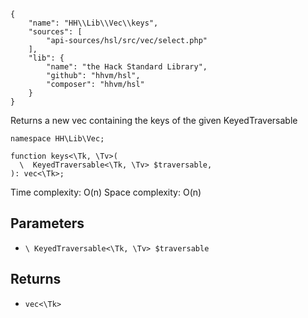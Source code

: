 ``` yamlmeta
{
    "name": "HH\\Lib\\Vec\\keys",
    "sources": [
        "api-sources/hsl/src/vec/select.php"
    ],
    "lib": {
        "name": "the Hack Standard Library",
        "github": "hhvm/hsl",
        "composer": "hhvm/hsl"
    }
}
```




Returns a new vec containing the keys of the given KeyedTraversable




``` Hack
namespace HH\Lib\Vec;

function keys<\Tk, \Tv>(
  \  KeyedTraversable<\Tk, \Tv> $traversable,
): vec<\Tk>;
```




Time complexity: O(n)
Space complexity: O(n)




## Parameters




+ ` \ KeyedTraversable<\Tk, \Tv> $traversable `




## Returns




* ` vec<\Tk> `
<!-- HHAPIDOC -->
